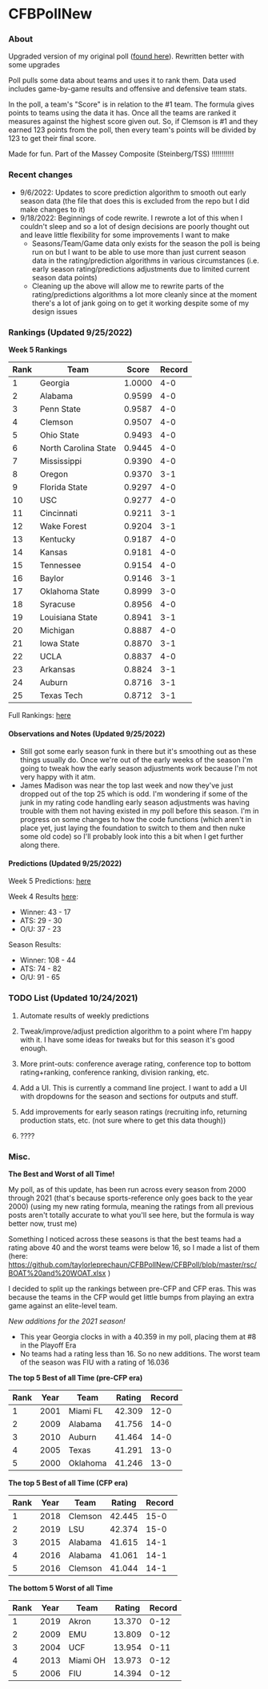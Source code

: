 # CFBPollNew

### About

Upgraded version of my original poll ([found here](https://github.com/taylorleprechaun/CFBPoll)).  Rewritten better with some upgrades

Poll pulls some data about teams and uses it to rank them.  Data used includes game-by-game results and offensive and defensive team stats.

In the poll, a team's "Score" is in relation to the #1 team.  The formula gives points to teams using the data it has.  Once all the teams are ranked it measures against the highest score given out.  So, if Clemson is #1 and they earned 123 points from the poll, then every team's points will be divided by 123 to get their final score.

Made for fun.  Part of the Massey Composite (Steinberg/TSS) !!!!!!!!!!!

### Recent changes

* 9/6/2022: Updates to score prediction algorithm to smooth out early season data (the file that does this is excluded from the repo but I did make changes to it)
* 9/18/2022: Beginnings of code rewrite. I rewrote a lot of this when I couldn't sleep and so a lot of design decisions are poorly thought out and leave little flexibility for some improvements I want to make
    * Seasons/Team/Game data only exists for the season the poll is being run on but I want to be able to use more than just current season data in the rating/prediction algorithms in various circumstances (i.e. early season rating/predictions adjustments due to limited current season data points)
	* Cleaning up the above will allow me to rewrite parts of the rating/predictions algorithms a lot more cleanly since at the moment there's a lot of jank going on to get it working despite some of my design issues

### Rankings (Updated 9/25/2022)

**Week 5 Rankings**

Rank | Team | Score | Record
---|---|---|---
1 | Georgia | 1.0000 | 4-0
2 | Alabama | 0.9599 | 4-0
3 | Penn State | 0.9587 | 4-0
4 | Clemson | 0.9507 | 4-0
5 | Ohio State | 0.9493 | 4-0
6 | North Carolina State | 0.9445 | 4-0
7 | Mississippi | 0.9390 | 4-0
8 | Oregon | 0.9370 | 3-1
9 | Florida State | 0.9297 | 4-0
10 | USC | 0.9277 | 4-0
11 | Cincinnati | 0.9211 | 3-1
12 | Wake Forest | 0.9204 | 3-1
13 | Kentucky | 0.9187 | 4-0
14 | Kansas | 0.9181 | 4-0
15 | Tennessee | 0.9154 | 4-0
16 | Baylor | 0.9146 | 3-1
17 | Oklahoma State | 0.8999 | 3-0
18 | Syracuse | 0.8956 | 4-0
19 | Louisiana State | 0.8941 | 3-1
20 | Michigan | 0.8887 | 4-0
21 | Iowa State | 0.8870 | 3-1
22 | UCLA | 0.8837 | 4-0
23 | Arkansas | 0.8824 | 3-1
24 | Auburn | 0.8716 | 3-1
25 | Texas Tech | 0.8712 | 3-1

Full Rankings: [here](https://github.com/taylorleprechaun/CFBPollNew/CFBPoll/blob/master/PreviousPolls/2022/2022-Week%2005.md)

#### Observations and Notes (Updated 9/25/2022)

* Still got some early season funk in there but it's smoothing out as these things usually do. Once we're out of the early weeks of the season I'm going to tweak how the early season adjustments work because I'm not very happy with it atm.
* James Madison was near the top last week and now they've just dropped out of the top 25 which is odd. I'm wondering if some of the junk in my rating code handling early season adjustments was having trouble with them not having existed in my poll before this season. I'm in progress on some changes to how the code functions (which aren't in place yet, just laying the foundation to switch to them and then nuke some old code) so I'll probably look into this a bit when I get further along there.

#### Predictions (Updated 9/25/2022)

Week 5 Predictions: [here](https://github.com/taylorleprechaun/CFBPollNew/CFBPoll/blob/master/PreviousPolls/2022/Predictions/2022-Week%2005.md)

Week 4 Results [here](https://github.com/taylorleprechaun/CFBPollNew/CFBPoll/blob/master/PreviousPolls/2022/Predictions/2022-Week%2004.md):
* Winner: 43 - 17
* ATS: 29 - 30
* O/U: 37 - 23

Season Results:
* Winner: 108 - 44
* ATS: 74 - 82
* O/U: 91 - 65
 
### TODO List (Updated 10/24/2021)

1. Automate results of weekly predictions

2. Tweak/improve/adjust prediction algorithm to a point where I'm happy with it.  I have some ideas for tweaks but for this season it's good enough.

3. More print-outs: conference average rating, conference top to bottom rating+ranking, conference ranking, division ranking, etc.

4. Add a UI.  This is currently a command line project.  I want to add a UI with dropdowns for the season and sections for outputs and stuff.
	
5. Add improvements for early season ratings (recruiting info, returning production stats, etc. (not sure where to get this data though))

6. ????

### Misc.

**The Best and Worst of all Time!**

My poll, as of this update, has been run across every season from 2000 through 2021 (that's because sports-reference only goes back to the year 2000) (using my new rating formula, meaning the ratings from all previous posts aren't totally accurate to what you'll see here, but the formula is way better now, trust me)

Something I noticed across these seasons is that the best teams had a rating above 40 and the worst teams were below 16, so I made a list of them (here: https://github.com/taylorleprechaun/CFBPollNew/CFBPoll/blob/master/rsc/BOAT%20and%20WOAT.xlsx )

I decided to split up the rankings between pre-CFP and CFP eras.  This was because the teams in the CFP would get little bumps from playing an extra game against an elite-level team.

*New additions for the 2021 season!*

* This year Georgia clocks in with a 40.359 in my poll, placing them at #8 in the Playoff Era
* No teams had a rating less than 16.  So no new additions.  The worst team of the season was FIU with a rating of 16.036

**The top 5 Best of all Time (pre-CFP era)**

Rank | Year | Team | Rating | Record
---|---|---|---|---
1 | 2001 | Miami FL | 42.309 | 12-0
2 | 2009 | Alabama | 41.756 | 14-0
3 | 2010 | Auburn | 41.464 | 14-0
4 | 2005 | Texas | 41.291 | 13-0
5 | 2000 | Oklahoma | 41.246 | 13-0

**The top 5 Best of all Time (CFP era)**

Rank | Year | Team | Rating | Record
---|---|---|---|---
1 | 2018 | Clemson | 42.445 | 15-0
2 | 2019 | LSU | 42.374 | 15-0
3 | 2015 | Alabama | 41.615 | 14-1
4 | 2016 | Alabama | 41.061 | 14-1
5 | 2016 | Clemson | 41.044 | 14-1

**The bottom 5 Worst of all Time**

Rank | Year | Team | Rating | Record
---|---|---|---|---
1 | 2019 | Akron | 13.370 | 0-12
2 | 2009 | EMU | 13.809 | 0-12
3 | 2004 | UCF | 13.954 | 0-11
4 | 2013 | Miami OH | 13.973 | 0-12
5 | 2006 | FIU | 14.394 | 0-12
